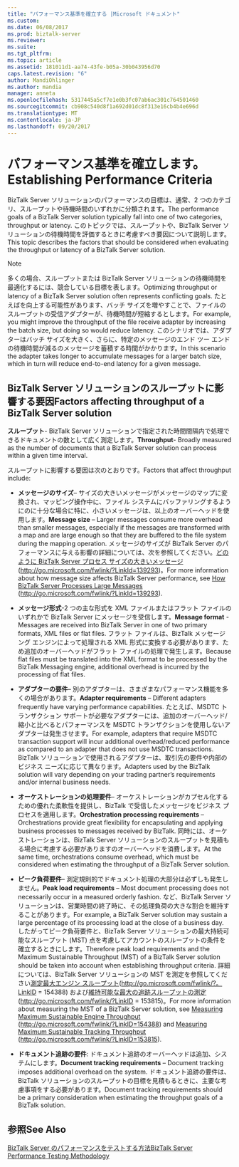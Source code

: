 ```yaml
---
title: "パフォーマンス基準を確立する |Microsoft ドキュメント"
ms.custom: 
ms.date: 06/08/2017
ms.prod: biztalk-server
ms.reviewer: 
ms.suite: 
ms.tgt_pltfrm: 
ms.topic: article
ms.assetid: 181011d1-aa74-43fe-b05a-30b043956d70
caps.latest.revision: "6"
author: MandiOhlinger
ms.author: mandia
manager: anneta
ms.openlocfilehash: 5317445a5cf7e1e0b3fc07ab6ac301c764501460
ms.sourcegitcommit: cb908c540d8f1a692d01dc8f313e16cb4b4e696d
ms.translationtype: MT
ms.contentlocale: ja-JP
ms.lasthandoff: 09/20/2017
---
```

# <a name="establishing-performance-criteria"></a><span data-ttu-id="6a4ad-102">パフォーマンス基準を確立します。</span><span class="sxs-lookup"><span data-stu-id="6a4ad-102">Establishing Performance Criteria</span></span>
<span data-ttu-id="6a4ad-103">BizTalk Server ソリューションのパフォーマンスの目標は、通常、2 つのカテゴリ、スループットや待機時間のいずれかに分類されます。</span><span class="sxs-lookup"><span data-stu-id="6a4ad-103">The performance goals of a BizTalk Server solution typically fall into one of two categories, throughput or latency.</span></span> <span data-ttu-id="6a4ad-104">このトピックでは、スループットや、BizTalk Server ソリューションの待機時間を評価するときに考慮すべき要因について説明します。</span><span class="sxs-lookup"><span data-stu-id="6a4ad-104">This topic describes the factors that should be considered when evaluating the throughput or latency of a BizTalk Server solution.</span></span>  
  
> [!NOTE]  
>  <span data-ttu-id="6a4ad-105">多くの場合、スループットまたは BizTalk Server ソリューションの待機時間を最適化するには、競合している目標を表します。</span><span class="sxs-lookup"><span data-stu-id="6a4ad-105">Optimizing throughput or latency of a BizTalk Server solution often represents conflicting goals.</span></span> <span data-ttu-id="6a4ad-106">たとえばを向上する可能性があります、バッチ サイズを増やすことで、ファイルのスループットの受信アダプターが、待機時間が短縮するとします。</span><span class="sxs-lookup"><span data-stu-id="6a4ad-106">For example, you might improve the throughput of the file receive adapter by increasing the batch size, but doing so would reduce latency.</span></span> <span data-ttu-id="6a4ad-107">このシナリオでは、アダプターはバッチ サイズを大きく、さらに、特定のメッセージのエンド ツー エンドの待機時間が減るのメッセージを蓄積する時間がかかります。</span><span class="sxs-lookup"><span data-stu-id="6a4ad-107">In this scenario the adapter takes longer to accumulate messages for a larger batch size, which in turn will reduce end-to-end latency for a given message.</span></span>  
  
## <a name="factors-affecting-throughput-of-a-biztalk-server-solution"></a><span data-ttu-id="6a4ad-108">BizTalk Server ソリューションのスループットに影響する要因</span><span class="sxs-lookup"><span data-stu-id="6a4ad-108">Factors affecting throughput of a BizTalk Server solution</span></span>  
 <span data-ttu-id="6a4ad-109">**スループット**- BizTalk Server ソリューションで指定された時間間隔内で処理できるドキュメントの数として広く測定します。</span><span class="sxs-lookup"><span data-stu-id="6a4ad-109">**Throughput**- Broadly measured as the number of documents that a BizTalk Server solution can process within a given time interval.</span></span>  
  
 <span data-ttu-id="6a4ad-110">スループットに影響する要因は次のとおりです。</span><span class="sxs-lookup"><span data-stu-id="6a4ad-110">Factors that affect throughput include:</span></span>  
  
-   <span data-ttu-id="6a4ad-111">**メッセージのサイズ**– サイズの大きいメッセージがメッセージのマップに変換され、マッピング操作中に、ファイル システムにバッファリングするようにのに十分な場合に特に、小さいメッセージは、以上のオーバーヘッドを使用します。</span><span class="sxs-lookup"><span data-stu-id="6a4ad-111">**Message size** – Larger messages consume more overhead than smaller messages, especially if the messages are transformed with a map and are large enough so that they are buffered to the file system during the mapping operation.</span></span> <span data-ttu-id="6a4ad-112">メッセージのサイズが BizTalk Server のパフォーマンスに与える影響の詳細については、次を参照してください。[どのように BizTalk Server プロセス サイズの大きいメッセージ](http://go.microsoft.com/fwlink/?LinkId=139293)(http://go.microsoft.com/fwlink/?LinkId=139293)。</span><span class="sxs-lookup"><span data-stu-id="6a4ad-112">For more information about how message size affects BizTalk Server performance, see [How BizTalk Server Processes Large Messages](http://go.microsoft.com/fwlink/?LinkId=139293) (http://go.microsoft.com/fwlink/?LinkId=139293).</span></span>  
  
-   <span data-ttu-id="6a4ad-113">**メッセージ形式**-2 つの主な形式を XML ファイルまたはフラット ファイルのいずれかで BizTalk Server にメッセージを受信します。</span><span class="sxs-lookup"><span data-stu-id="6a4ad-113">**Message format** - Messages are received into BizTalk Server in one of two primary formats, XML files or flat files.</span></span> <span data-ttu-id="6a4ad-114">フラット ファイルは、BizTalk メッセージング エンジンによって処理される XML 形式に変換する必要があります、ため追加のオーバーヘッドがフラット ファイルの処理で発生します。</span><span class="sxs-lookup"><span data-stu-id="6a4ad-114">Because flat files must be translated into the XML format to be processed by the BizTalk Messaging engine, additional overhead is incurred by the processing of flat files.</span></span>  
  
-   <span data-ttu-id="6a4ad-115">**アダプターの要件**– 別のアダプターは、さまざまなパフォーマンス機能を多くの場合があります。</span><span class="sxs-lookup"><span data-stu-id="6a4ad-115">**Adapter requirements** – Different adapters frequently have varying performance capabilities.</span></span> <span data-ttu-id="6a4ad-116">たとえば、MSDTC トランザクション サポートが必要なアダプターには、追加のオーバーヘッド/縮小と比べるとパフォーマンスを MSDTC トランザクションを使用しないアダプターは発生させます。</span><span class="sxs-lookup"><span data-stu-id="6a4ad-116">For example, adapters that require MSDTC transaction support will incur additional overhead/reduced performance as compared to an adapter that does not use MSDTC transactions.</span></span> <span data-ttu-id="6a4ad-117">BizTalk ソリューションで使用されるアダプターは、取引先の要件や内部のビジネス ニーズに応じて異なります。</span><span class="sxs-lookup"><span data-stu-id="6a4ad-117">Adapters used by the BizTalk solution will vary depending on your trading partner’s requirements and/or internal business needs.</span></span>  
  
-   <span data-ttu-id="6a4ad-118">**オーケストレーションの処理要件**– オーケストレーションがカプセル化するための優れた柔軟性を提供し、BizTalk で受信したメッセージをビジネス プロセスを適用します。</span><span class="sxs-lookup"><span data-stu-id="6a4ad-118">**Orchestration processing requirements** – Orchestrations provide great flexibility for encapsulating and applying business processes to messages received by BizTalk.</span></span> <span data-ttu-id="6a4ad-119">同時には、オーケストレーションは、BizTalk Server ソリューションのスループットを見積もる場合に考慮する必要がありますのオーバーヘッドを消費します。</span><span class="sxs-lookup"><span data-stu-id="6a4ad-119">At the same time, orchestrations consume overhead, which must be considered when estimating the throughput of a BizTalk Server solution.</span></span>  
  
-   <span data-ttu-id="6a4ad-120">**ピーク負荷要件**– 測定規則的でドキュメント処理の大部分は必ずしも発生しません。</span><span class="sxs-lookup"><span data-stu-id="6a4ad-120">**Peak load requirements** – Most document processing does not necessarily occur in a measured orderly fashion.</span></span> <span data-ttu-id="6a4ad-121">など、BizTalk Server ソリューションは、営業時間の終了時に、その処理負荷の大きな割合を維持することがあります。</span><span class="sxs-lookup"><span data-stu-id="6a4ad-121">For example, a BizTalk Server solution may sustain a large percentage of its processing load at the close of a business day.</span></span> <span data-ttu-id="6a4ad-122">したがってピーク負荷要件と、BizTalk Server ソリューションの最大持続可能なスループット (MST) 点を考慮してアカウントのスループットの条件を確立するときにします。</span><span class="sxs-lookup"><span data-stu-id="6a4ad-122">Therefore peak load requirements and the Maximum Sustainable Throughput (MST) of a BizTalk Server solution should be taken into account when establishing throughput criteria.</span></span> <span data-ttu-id="6a4ad-123">詳細については、BizTalk Server ソリューションの MST を測定を参照してください[測定最大エンジン スループット](http://go.microsoft.com/fwlink/?LinkID=154388)(http://go.microsoft.com/fwlink/?。LinkID = 154388) および[維持可能な最大の追跡スループットの測定](http://go.microsoft.com/fwlink/?LinkID=153815)(http://go.microsoft.com/fwlink/?LinkID = 153815)。</span><span class="sxs-lookup"><span data-stu-id="6a4ad-123">For more information about measuring the MST of a BizTalk Server solution, see [Measuring Maximum Sustainable Engine Throughput](http://go.microsoft.com/fwlink/?LinkID=154388) (http://go.microsoft.com/fwlink/?LinkID=154388) and [Measuring Maximum Sustainable Tracking Throughput](http://go.microsoft.com/fwlink/?LinkID=153815) (http://go.microsoft.com/fwlink/?LinkID=153815).</span></span>  
  
-   <span data-ttu-id="6a4ad-124">**ドキュメント追跡の要件**: ドキュメント追跡のオーバーヘッドは追加、システムにします。</span><span class="sxs-lookup"><span data-stu-id="6a4ad-124">**Document tracking requirements** – Document tracking imposes additional overhead on the system.</span></span> <span data-ttu-id="6a4ad-125">ドキュメント追跡の要件は、BizTalk ソリューションのスループットの目標を見積もるときに、主要な考慮事項をする必要があります。</span><span class="sxs-lookup"><span data-stu-id="6a4ad-125">Document tracking requirements should be a primary consideration when estimating the throughput goals of a BizTalk solution.</span></span>  
  
## <a name="see-also"></a><span data-ttu-id="6a4ad-126">参照</span><span class="sxs-lookup"><span data-stu-id="6a4ad-126">See Also</span></span>  
 [<span data-ttu-id="6a4ad-127">BizTalk Server のパフォーマンスをテストする方法</span><span class="sxs-lookup"><span data-stu-id="6a4ad-127">BizTalk Server Performance Testing Methodology</span></span>](../technical-guides/biztalk-server-performance-testing-methodology.md)